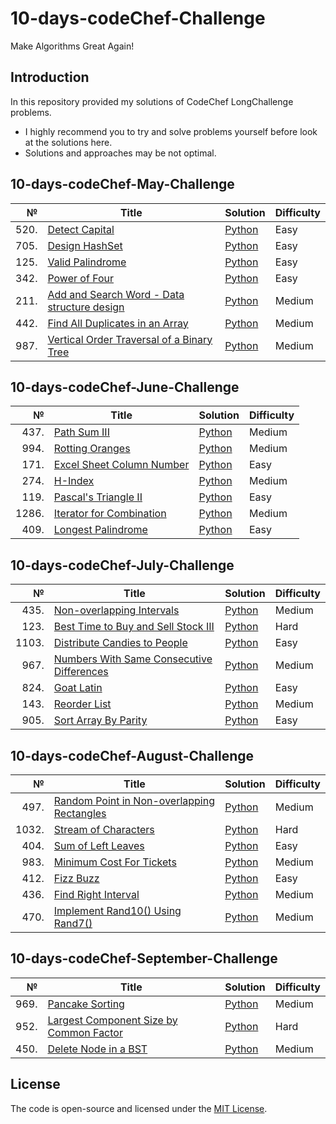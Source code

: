 # 10-days-codeChef-Challenge

Make Algorithms Great Again!

## Introduction
In this repository provided my solutions of CodeChef LongChallenge problems. 
- I highly recommend you to try and solve problems yourself before look at the solutions here.
- Solutions and approaches may be not optimal.


## 10-days-codeChef-May-Challenge
|№|Title|Solution|Difficulty|
| ----: | --- | --- | --- |
|520.|[Detect Capital](https://leetcode.com/problems/detect-capital/)|[Python](/Week%201/520.DetectCapital.py)|Easy|
|705.|[Design HashSet](https://leetcode.com/problems/design-hashset/)|[Python](/Week%201/705.DesignHashSet.py)|Easy|
|125.|[Valid Palindrome](https://leetcode.com/problems/valid-palindrome/)|[Python](/Week%201/125.ValidPalindrome.py)|Easy|
|342.|[Power of Four](https://leetcode.com/problems/power-of-four/)|[Python](/Week%201/342.PowerofFour.py)|Easy|
|211.|[Add and Search Word - Data structure design](https://leetcode.com/problems/add-and-search-word-data-structure-design/)|[Python](/Week%201/211.AddandSearchWord-Datastructuredesign.py)|Medium|
|442.|[Find All Duplicates in an Array](https://leetcode.com/problems/find-all-duplicates-in-an-array/)|[Python](/Week%201/442.FindAllDuplicatesinanArray.py)|Medium|
|987.|[Vertical Order Traversal of a Binary Tree](https://leetcode.com/problems/vertical-order-traversal-of-a-binary-tree/)|[Python](/Week%201/987.VerticalOrderTraversalofaBinaryTree.py)|Medium|

## 10-days-codeChef-June-Challenge
|№|Title|Solution|Difficulty|
| ----: | --- | --- | --- |
|437.|[Path Sum III](https://leetcode.com/problems/path-sum-iii/)|[Python](/Week%202/437.PathSumIII.py)|Medium|
|994.|[Rotting Oranges](https://leetcode.com/problems/rotting-oranges/)|[Python](/Week%202/994.RottingOranges.py)|Medium|
|171.|[Excel Sheet Column Number](https://leetcode.com/problems/excel-sheet-column-number/)|[Python](/Week%202/171.ExcelSheetColumnNumber.py)|Easy|
|274.|[H-Index](https://leetcode.com/problems/h-index/)|[Python](/Week%202/274.H-Index.py)|Medium|
|119.|[Pascal's Triangle II](https://leetcode.com/problems/pascals-triangle-ii/)|[Python](/Week%202/119.PascalsTriangleII.py)|Easy|
|1286.|[Iterator for Combination](https://leetcode.com/problems/iterator-for-combination/)|[Python](/Week%202/1286.IteratorforCombination.py)|Medium|
|409.|[Longest Palindrome](https://leetcode.com/problems/longest-palindrome/)|[Python](/Week%202/409.LongestPalindrome.py)|Easy|

## 10-days-codeChef-July-Challenge
|№|Title|Solution|Difficulty|
| ----: | --- | --- | --- |
|435.|[Non-overlapping Intervals](https://leetcode.com/problems/non-overlapping-intervals/)|[Python](/Week%203/435.Non-overlappingIntervals.py)|Medium|
|123.|[Best Time to Buy and Sell Stock III](https://leetcode.com/problems/best-time-to-buy-and-sell-stock-iii/)|[Python](/Week%203/123.BestTimetoBuyandSellStockIII.py)|Hard|
|1103.|[Distribute Candies to People](https://leetcode.com/problems/distribute-candies-to-people/)|[Python](/Week%203/1103.DistributeCandiestoPeople.py)|Easy|
|967.|[Numbers With Same Consecutive Differences](https://leetcode.com/problems/numbers-with-same-consecutive-differences/)|[Python](/Week%203/967.NumbersWithSameConsecutiveDifferences.py)|Medium|
|824.|[Goat Latin](https://leetcode.com/problems/goat-latin/)|[Python](/Week%203/824.GoatLatin.py)|Easy|
|143.|[Reorder List](https://leetcode.com/problems/reorder-list/)|[Python](/Week%203/143.ReorderList.py)|Medium|
|905.|[Sort Array By Parity](https://leetcode.com/problems/sort-array-by-parity/)|[Python](/Week%203/905.SortArrayByParity.py)|Easy|


## 10-days-codeChef-August-Challenge
|№|Title|Solution|Difficulty|
| ----: | --- | --- | --- |
|497.|[Random Point in Non-overlapping Rectangles](https://leetcode.com/problems/random-point-in-non-overlapping-rectangles/)|[Python](/Week%204/497.RandomPointinNon-overlappingRectangles.py)|Medium|
|1032.|[Stream of Characters](https://leetcode.com/problems/stream-of-characters/)|[Python](/Week%204/1032.StreamofCharacters.py)|Hard|
|404.|[Sum of Left Leaves](https://leetcode.com/problems/sum-of-left-leaves/)|[Python](/Week%204/404.SumofLeftLeaves.py)|Easy|
|983.|[Minimum Cost For Tickets](https://leetcode.com/problems/minimum-cost-for-tickets/)|[Python](/Week%204/983.MinimumCostForTickets.py)|Medium|
|412.|[Fizz Buzz](https://leetcode.com/problems/fizz-buzz/)|[Python](/Week%204/412.FizzBuzz.py)|Easy|
|436.|[Find Right Interval](https://leetcode.com/problems/find-right-interval/)|[Python](/Week%204/436.FindRightInterval.py)|Medium|
|470.|[Implement Rand10() Using Rand7()](https://leetcode.com/problems/implement-rand10-using-rand7/)|[Python](/Week%204/470.ImplementRand10()UsingRand7().py)|Medium|

## 10-days-codeChef-September-Challenge
|№|Title|Solution|Difficulty|
| ----: | --- | --- | --- |
|969.|[Pancake Sorting](https://leetcode.com/problems/pancake-sorting/)|[Python](/Week%205/969.PancakeSorting.py)|Medium|
|952.|[Largest Component Size by Common Factor](https://leetcode.com/problems/largest-component-size-by-common-factor/)|[Python](/Week%205/952.LargestComponentSizebyCommonFactor.py)|Hard|
|450.|[Delete Node in a BST](https://leetcode.com/problems/delete-node-in-a-bst/)|[Python](/Week%205/450.DeleteNodeinaBST.py)|Medium|

## License
The code is open-source and licensed under the [MIT License](/LICENSE).
